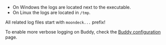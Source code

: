 * On Windows the logs are located next to the executable.
* On Linux the logs are located in `/tmp`.

All related log files start with `moondeck...` prefix!

To enable more verbose logging on Buddy, check the [Buddy configuration](./Buddy-configuration) page.
